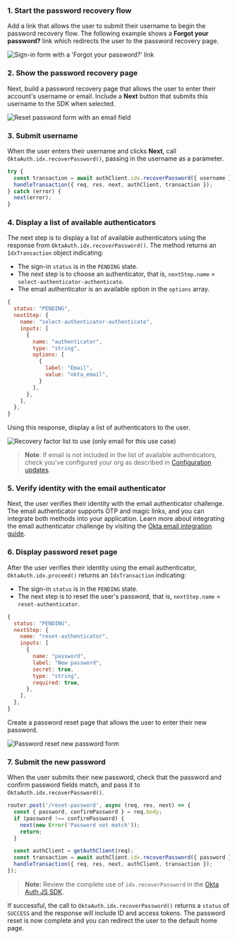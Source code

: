 ### 1. Start the password recovery flow

Add a link that allows the user to submit their username to begin the password recovery flow. The following example shows a **Forgot your password?** link which redirects the user to the password recovery page.

<div class="half wireframe-border">

![Sign-in form with a 'Forgot your password?' link](/img/oie-embedded-sdk/wireframes/pwd-optional-sign-up-link-sign-in-page-g2r2.png)

</div>

<!--

Source image:

https://www.figma.com/file/YH5Zhzp66kGCglrXQUag2E/%F0%9F%8C%9F-Updated-Diagrams-for-Dev-Docs?node-id=2393%3A2128#233281241

Group 2, row 2

-->

### 2. Show the password recovery page

Next, build a password recovery page that allows the user to enter their account's username or email. Include a **Next** button that submits this username to the SDK when selected.

<div class="half wireframe-border">

![Reset password form with an email field](/img/oie-embedded-sdk/wireframes/reset-password-form-enter-email-g2r3.png)

</div>

<!--

Source image:

https://www.figma.com/file/YH5Zhzp66kGCglrXQUag2E/%F0%9F%8C%9F-Updated-Diagrams-for-Dev-Docs?node-id=2393%3A2128#233281241

Group 2, row 3

-->

### 3. Submit username

When the user enters their username and clicks **Next**, call `OktaAuth.idx.recoverPassword()`, passing in the username as a parameter.

```javascript
try {
  const transaction = await authClient.idx.recoverPassword({ username });
  handleTransaction({ req, res, next, authClient, transaction });
} catch (error) {
  next(error);
}
```

### 4. Display a list of available authenticators

The next step is to display a list of available authenticators using the response from `OktaAuth.idx.recoverPassword()`. The method returns an `IdxTransaction` object indicating:

* The sign-in `status` is in the `PENDING` state.
* The next step is to choose an authenticator, that is, `nextStep.name` = `select-authenticator-authenticate`.
* The email authenticator is an available option in the `options` array.

```javascript
{
  status: "PENDING",
  nextStep: {
    name: "select-authenticator-authenticate",
    inputs: [
      {
        name: "authenticator",
        type: "string",
        options: [
          {
            label: "Email",
            value: "okta_email",
          }
        ],
      },
    ],
  },
}
```

Using this response, display a list of authenticators to the user.

<div class="half wireframe-border">

![Recovery factor list to use (only email for this use case)](/img/oie-embedded-sdk/wireframes/choose-authenticator-email-form-g2r4.png)

</div>

<!--

Source image:

https://www.figma.com/file/YH5Zhzp66kGCglrXQUag2E/%F0%9F%8C%9F-Updated-Diagrams-for-Dev-Docs?node-id=2393%3A2128#233281241

Group 2, row 4

-->

> **Note**: If email is not included in the list of available authenticators, check you've configured your org as described in [Configuration updates](#configuration-updates).

### 5. Verify identity with the email authenticator

Next, the user verifies their identity with the email authenticator challenge. The email authenticator supports OTP and magic links, and you can integrate both methods into your application. Learn more about integrating the email authenticator challenge by visiting the [Okta email integration guide](/docs/guides/authenticators-okta-email/nodeexpress/main/#integrate-email-challenge-with-magic-links).

### 6. Display password reset page

After the user verifies their identity using the email authenticator, `OktaAuth.idx.proceed()` returns an `IdxTransaction` indicating:

* The sign-in `status` is in the `PENDING` state.
* The next step is to reset the user's password, that is, `nextStep.name` = `reset-authenticator`.

```javascript
{
  status: "PENDING",
  nextStep: {
    name: "reset-authenticator",
    inputs: [
      {
        name: "password",
        label: "New password",
        secret: true,
        type: "string",
        required: true,
      },
    ],
  },
}
```

Create a password reset page that allows the user to enter their new password.

<div class="half wireframe-border">

![Password reset new password form](/img/oie-embedded-sdk/wireframes/reset-password-form-choose-new-password-g2r6.png)

</div>

<!--

Source image:

https://www.figma.com/file/YH5Zhzp66kGCglrXQUag2E/%F0%9F%8C%9F-Updated-Diagrams-for-Dev-Docs?node-id=2393%3A2128#233281241

Group 2, row 6

-->

### 7. Submit the new password

When the user submits their new password, check that the password and confirm password fields match, and pass it to `OktaAuth.idx.recoverPassword()`.

```javascript
router.post('/reset-password', async (req, res, next) => {
  const { password, confirmPassword } = req.body;
  if (password !== confirmPassword) {
    next(new Error('Password not match'));
    return;
  }

  const authClient = getAuthClient(req);
  const transaction = await authClient.idx.recoverPassword({ password });
  handleTransaction({ req, res, next, authClient, transaction });
});
```

>**Note:** Review the complete use of `idx.recoverPassword` in the [Okta Auth JS SDK](https://github.com/okta/okta-auth-js/blob/master/docs/idx.md#idxrecoverpassword).

If successful, the call to `OktaAuth.idx.recoverPassword()` returns a `status` of `SUCCESS` and the response will include ID and access tokens. The password reset is now complete and you can redirect the user to the default home page.
